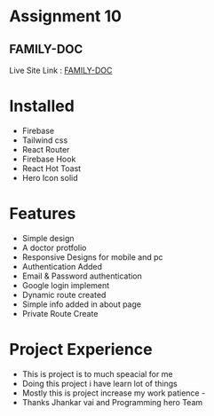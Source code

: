 # Assignment 10

##  FAMILY-DOC
Live Site Link : [FAMILY-DOC](https://family-doctor-3c691.web.app/)

# Installed 
- Firebase
- Tailwind css
- React Router
- Firebase Hook
- React Hot Toast
- Hero Icon solid
# Features
- Simple design 
- A doctor protfolio
- Responsive Designs for mobile and pc
- Authentication Added
- Email & Password authentication
- Google login implement
- Dynamic route created
- Simple info added in about page
- Private Route Create 

# Project Experience
- This is project is to much speacial for me
- Doing this project i have learn lot of things
- Mostly this is project increase my work patience -
- Thanks Jhankar vai and Programming hero Team  

